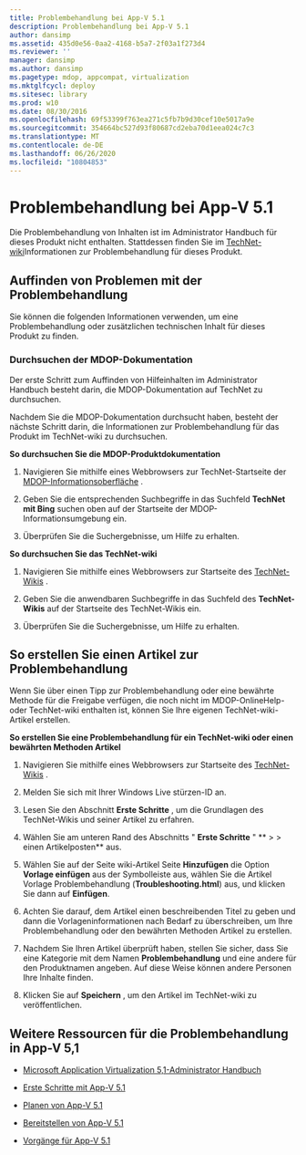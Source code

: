 ```yaml
---
title: Problembehandlung bei App-V 5.1
description: Problembehandlung bei App-V 5.1
author: dansimp
ms.assetid: 435d0e56-0aa2-4168-b5a7-2f03a1f273d4
ms.reviewer: ''
manager: dansimp
ms.author: dansimp
ms.pagetype: mdop, appcompat, virtualization
ms.mktglfcycl: deploy
ms.sitesec: library
ms.prod: w10
ms.date: 08/30/2016
ms.openlocfilehash: 69f53399f763ea271c5fb7b9d30cef10e5017a9e
ms.sourcegitcommit: 354664bc527d93f80687cd2eba70d1eea024c7c3
ms.translationtype: MT
ms.contentlocale: de-DE
ms.lasthandoff: 06/26/2020
ms.locfileid: "10804853"
---
```

# Problembehandlung bei App-V 5.1


Die Problembehandlung von Inhalten ist im Administrator Handbuch für dieses Produkt nicht enthalten. Stattdessen finden Sie im [TechNet-wiki](https://go.microsoft.com/fwlink/p/?LinkId=224905)Informationen zur Problembehandlung für dieses Produkt.

## Auffinden von Problemen mit der Problembehandlung


Sie können die folgenden Informationen verwenden, um eine Problembehandlung oder zusätzlichen technischen Inhalt für dieses Produkt zu finden.

### Durchsuchen der MDOP-Dokumentation

Der erste Schritt zum Auffinden von Hilfeinhalten im Administrator Handbuch besteht darin, die MDOP-Dokumentation auf TechNet zu durchsuchen.

Nachdem Sie die MDOP-Dokumentation durchsucht haben, besteht der nächste Schritt darin, die Informationen zur Problembehandlung für das Produkt im TechNet-wiki zu durchsuchen.

**So durchsuchen Sie die MDOP-Produktdokumentation**

1.  Navigieren Sie mithilfe eines Webbrowsers zur TechNet-Startseite der [MDOP-Informationsoberfläche](https://go.microsoft.com/fwlink/?LinkId=236032) .

2.  Geben Sie die entsprechenden Suchbegriffe in das Suchfeld **TechNet mit Bing** suchen oben auf der Startseite der MDOP-Informationsumgebung ein.

3.  Überprüfen Sie die Suchergebnisse, um Hilfe zu erhalten.

**So durchsuchen Sie das TechNet-wiki**

1.  Navigieren Sie mithilfe eines Webbrowsers zur Startseite des [TechNet-Wikis](https://go.microsoft.com/fwlink/p/?LinkId=224905) .

2.  Geben Sie die anwendbaren Suchbegriffe in das Suchfeld des **TechNet-Wikis** auf der Startseite des TechNet-Wikis ein.

3.  Überprüfen Sie die Suchergebnisse, um Hilfe zu erhalten.

## So erstellen Sie einen Artikel zur Problembehandlung


Wenn Sie über einen Tipp zur Problembehandlung oder eine bewährte Methode für die Freigabe verfügen, die noch nicht im MDOP-OnlineHelp-oder TechNet-wiki enthalten ist, können Sie Ihre eigenen TechNet-wiki-Artikel erstellen.

**So erstellen Sie eine Problembehandlung für ein TechNet-wiki oder einen bewährten Methoden Artikel**

1.  Navigieren Sie mithilfe eines Webbrowsers zur Startseite des [TechNet-Wikis](https://go.microsoft.com/fwlink/p/?LinkId=224905) .

2.  Melden Sie sich mit Ihrer Windows Live stürzen-ID an.

3.  Lesen Sie den Abschnitt **Erste Schritte** , um die Grundlagen des TechNet-Wikis und seiner Artikel zu erfahren.

4.  Wählen Sie am unteren Rand des Abschnitts " **Erste Schritte** " ** &gt; &gt; einen Artikelposten** aus.

5.  Wählen Sie auf der Seite wiki-Artikel Seite **Hinzufügen** die Option **Vorlage einfügen** aus der Symbolleiste aus, wählen Sie die Artikel Vorlage Problembehandlung (**Troubleshooting.html**) aus, und klicken Sie dann auf **Einfügen**.

6.  Achten Sie darauf, dem Artikel einen beschreibenden Titel zu geben und dann die Vorlageninformationen nach Bedarf zu überschreiben, um Ihre Problembehandlung oder den bewährten Methoden Artikel zu erstellen.

7.  Nachdem Sie Ihren Artikel überprüft haben, stellen Sie sicher, dass Sie eine Kategorie mit dem Namen **Problembehandlung** und eine andere für den Produktnamen angeben. Auf diese Weise können andere Personen Ihre Inhalte finden.

8.  Klicken Sie auf **Speichern** , um den Artikel im TechNet-wiki zu veröffentlichen.

## Weitere Ressourcen für die Problembehandlung in App-V 5,1


-   [Microsoft Application Virtualization 5,1-Administrator Handbuch](microsoft-application-virtualization-51-administrators-guide.md)

-   [Erste Schritte mit App-V 5.1](getting-started-with-app-v-51.md)

-   [Planen von App-V 5.1](planning-for-app-v-51.md)

-   [Bereitstellen von App-V 5.1](deploying-app-v-51.md)

-   [Vorgänge für App-V 5.1](operations-for-app-v-51.md)






 

 





